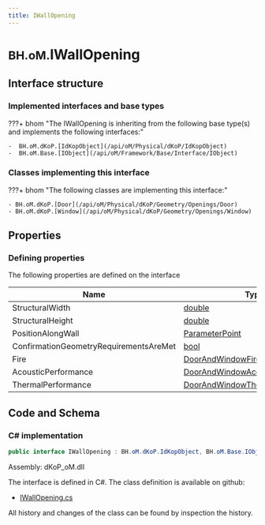 ```yaml
---
title: IWallOpening
---
```


# <small>BH.oM.</small>**IWallOpening**



## Interface structure

### Implemented interfaces and base types

???+ bhom "The IWallOpening is inheriting from the following base type(s) and implements the following interfaces:"

    -  BH.oM.dKoP.[IdKopObject](/api/oM/Physical/dKoP/IdKopObject)
    -  BH.oM.Base.[IObject](/api/oM/Framework/Base/Interface/IObject)


### Classes implementing this interface

???+ bhom "The following classes are implementing this interface:"

    - BH.oM.dKoP.[Door](/api/oM/Physical/dKoP/Geometry/Openings/Door)
    - BH.oM.dKoP.[Window](/api/oM/Physical/dKoP/Geometry/Openings/Window)


## Properties



### Defining properties

The following properties are defined on the interface

| Name             | Type             | Description      | Quantity         |
|------------------|------------------|------------------|------------------|
| StructuralWidth | [double](https://learn.microsoft.com/en-us/dotnet/api/System.Double?view=netstandard-2.0) | - | - |
| StructuralHeight | [double](https://learn.microsoft.com/en-us/dotnet/api/System.Double?view=netstandard-2.0) | - | - |
| PositionAlongWall | [ParameterPoint](/api/oM/Physical/dKoP/Geometry/ParameterPoint) | - | - |
| ConfirmationGeometryRequirementsAreMet | [bool](https://learn.microsoft.com/en-us/dotnet/api/System.Boolean?view=netstandard-2.0) | - | - |
| Fire | [DoorAndWindowFire](/api/oM/Physical/dKoP/Geometry/Openings/DoorAndWindowFire) | - | - |
| AcousticPerformance | [DoorAndWindowAcoustics](/api/oM/Physical/dKoP/Geometry/Openings/DoorAndWindowAcoustics) | - | - |
| ThermalPerformance | [DoorAndWindowThermalPerformance](/api/oM/Physical/dKoP/Geometry/Openings/DoorAndWindowThermalPerformance) | - | - |


## Code and Schema

### C# implementation

``` C# title="C#"
public interface IWallOpening : BH.oM.dKoP.IdKopObject, BH.oM.Base.IObject
```

Assembly: dKoP_oM.dll

The interface is defined in C#. The class definition is available on github:

- [IWallOpening.cs](https://github.com/BHoM/dKoP_Toolkit/blob/develop/dKoP_oM/Geometry\Openings\IWallOpening.cs)

All history and changes of the class can be found by inspection the history.
